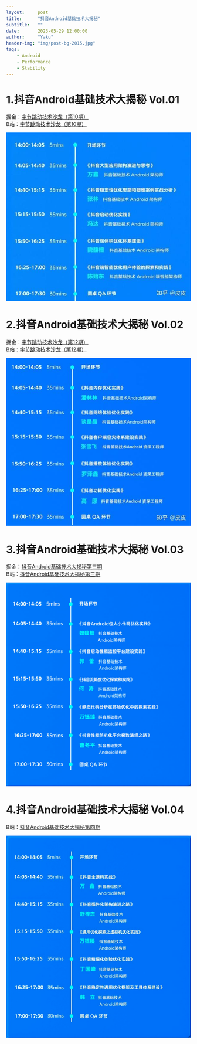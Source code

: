 ```yaml
---
layout:     post
title:      "抖音Android基础技术大揭秘"
subtitle:   ""
date:       2023-05-29 12:00:00
author:     "Yaku"
header-img: "img/post-bg-2015.jpg"
tags:
    - Android
    - Performance
    - Stability
---
```


# 1.抖音Android基础技术大揭秘 Vol.01

掘金：[字节跳动技术沙龙（第10期）](https://live.juejin.cn/4354/6654710)  
B站：[字节跳动技术沙龙（第10期）](https://www.bilibili.com/video/BV1eh4y1s7kR)  

![douyin1](/img/douyin/douyin1.png)

# 2.抖音Android基础技术大揭秘 Vol.02

掘金：[字节跳动技术沙龙（第12期）](https://live.juejin.cn/4354/9932368)  
B站：[字节跳动技术沙龙（第12期）](https://www.bilibili.com/video/BV1bc411V7tE  )

![douyin2](/img/douyin/douyin2.png)

# 3.抖音Android基础技术大揭秘 Vol.03

掘金：[抖音Android基础技术大揭秘第三期](https://live.byteoc.com/9281/2307433)  
B站：[抖音Android基础技术大揭秘第三期](https://www.bilibili.com/video/BV1Fh4y1X71b)

![douyin3](/img/douyin/douyin3.png)

# 4.抖音Android基础技术大揭秘 Vol.04

B站：[抖音Android基础技术大揭秘第四期](https://www.bilibili.com/video/BV1zu4y1o74x/)

![douyin4](/img/douyin/douyin4.png)